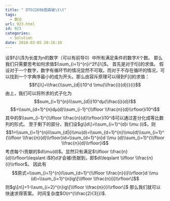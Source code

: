 ```yaml
---
title: " DTOJ2696图森破\t\t"
tags:
  - 数论
url: 923.html
id: 923
categories:
  - Solution
date: 2018-03-05 20:16:10
---
```


设$f\[i\]$为长度为n的数字（可以有前导$0$）中所有满足条件的数字$X$个数。 那么我们只需要思考如何求值$\\sum_{i=1}^{n}i^2f\[i\]$。 首先是对于f\[i\]的求值。 假设对于一个数字，数字有循环节的情况显然不可取。而对于不存在循环的情况，可以找到一个字典序最小的成为开头。那么由容斥原理可以得到F\[i\]的求值： $$f\[i\]=\\frac{\\sum_{d|i}10^d \\mu(\\frac{i}{d})}{i}$$ 由上，我们可以将所求的式子化为 $$sum_{i=1}^{n}i\\sum_{d|i}10^dμ(\\frac{i}{d})$$ $$=\\sum_{d=1}^{n}dμ(d)\\sum_{i-1}^{\\lfloor \\frac{n}{d}\\rfloor}i10^i$$ 其中的$\\sum_{i-1}^{\\lfloor \\frac{n}{d}\\rfloor}i10^i$可以通过差分化成等比数列的形式。 至于剩下的部分，我们设$g\[d\]=\\sum_{i=1}^{d}i \\mu (i)$，则 $$1=\\sum_{i=1}^{n}i\\sum_{d|i}\\mu(d)=\\sum_{d=1}^{n}\\mu(d)\\sum_{i=1}^{\\lfloor \\frac{n}{d}\\rfloor}id=\\sum_{d=1}^{n}d \\mu (d)\\sum_{i=1}^{\\lfloor \\frac{n}{d}\\rfloor}i$$ 考虑每个$i$贡献的$d\\mu(d)$。显然只有满足$\\lfloor \\frac{n}{d}\\rfloor\\leqslant i$的$d$才会被$i$贡献到，即$d\\leqslant \\lfloor \\frac{n}{i}\\rfloor$。 因此有 $$原式=\\sum_{i=1}^{n}i\\sum_{d=1}^{\\lfloor \\frac{n}{i}\\rfloor}d \\mu (d)=\\sum_{i=1}^{n}ig\[\\lfloor \\frac{n}{i}\\rfloor\]$$ 则$g\[n\]=1-\\sum_{i=2}^{n}ig\[\\lfloor \\frac{n}{i}\\rfloor\]$ 那么我们就可以快速求得答案。 时间复杂度$O(n^{\\frac{2}{3}})$.